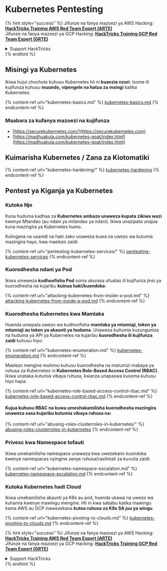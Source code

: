 # Kubernetes Pentesting

{% hint style="success" %}
Jifunze na fanya mazoezi ya AWS Hacking:<img src="../../.gitbook/assets/image (1) (1) (1).png" alt="" data-size="line">[**HackTricks Training AWS Red Team Expert (ARTE)**](https://training.hacktricks.xyz/courses/arte)<img src="../../.gitbook/assets/image (1) (1) (1).png" alt="" data-size="line">\
Jifunze na fanya mazoezi ya GCP Hacking: <img src="../../.gitbook/assets/image (2).png" alt="" data-size="line">[**HackTricks Training GCP Red Team Expert (GRTE)**<img src="../../.gitbook/assets/image (2).png" alt="" data-size="line">](https://training.hacktricks.xyz/courses/grte)

<details>

<summary>Support HackTricks</summary>

* Angalia [**mpango wa usajili**](https://github.com/sponsors/carlospolop)!
* **Jiunge na** 💬 [**kikundi cha Discord**](https://discord.gg/hRep4RUj7f) au [**kikundi cha telegram**](https://t.me/peass) au **tufuatilie** kwenye **Twitter** 🐦 [**@hacktricks\_live**](https://twitter.com/hacktricks_live)**.**
* **Shiriki mbinu za hacking kwa kuwasilisha PRs kwa** [**HackTricks**](https://github.com/carlospolop/hacktricks) na [**HackTricks Cloud**](https://github.com/carlospolop/hacktricks-cloud) github repos.

</details>
{% endhint %}

## Misingi ya Kubernetes

Ikiwa hujui chochote kuhusu Kubernetes hii ni **kuanzia nzuri**. Isome ili kujifunza kuhusu **muundo, vipengele na hatua za msingi** katika Kubernetes:

{% content-ref url="kubernetes-basics.md" %}
[kubernetes-basics.md](kubernetes-basics.md)
{% endcontent-ref %}

### Maabara za kufanya mazoezi na kujifunza

* [https://securekubernetes.com/](https://securekubernetes.com)
* [https://madhuakula.com/kubernetes-goat/index.html](https://madhuakula.com/kubernetes-goat/index.html)

## Kuimarisha Kubernetes / Zana za Kiotomatiki

{% content-ref url="kubernetes-hardening/" %}
[kubernetes-hardening](kubernetes-hardening/)
{% endcontent-ref %}

## Pentest ya Kiganja ya Kubernetes

### Kutoka Nje

Kuna huduma kadhaa za **Kubernetes ambazo unaweza kupata zikiwa wazi** kwenye Mtandao (au ndani ya mitandao ya ndani). Ikiwa unazipata unajua kuna mazingira ya Kubernetes humo.

Kulingana na usanidi na haki zako unaweza kuwa na uwezo wa kutumia mazingira hayo, kwa maelezo zaidi:

{% content-ref url="pentesting-kubernetes-services/" %}
[pentesting-kubernetes-services](pentesting-kubernetes-services/)
{% endcontent-ref %}

### Kuorodhesha ndani ya Pod

Ikiwa umeweza **kudhoofisha Pod** soma ukurasa ufuatao ili kujifunza jinsi ya kuorodhesha na kujaribu **kuinua haki/kuondoka**:

{% content-ref url="attacking-kubernetes-from-inside-a-pod.md" %}
[attacking-kubernetes-from-inside-a-pod.md](attacking-kubernetes-from-inside-a-pod.md)
{% endcontent-ref %}

### Kuorodhesha Kubernetes kwa Mamlaka

Huenda umepata uwezo wa kudhoofisha **mamlaka ya mtumiaji, token ya mtumiaji au token ya akaunti ya huduma**. Unaweza kuitumia kuzungumza na huduma ya API ya Kubernetes na kujaribu **kuorodhesha ili kujifunza zaidi** kuhusu hiyo:

{% content-ref url="kubernetes-enumeration.md" %}
[kubernetes-enumeration.md](kubernetes-enumeration.md)
{% endcontent-ref %}

Maelezo mengine muhimu kuhusu kuorodhesha na matumizi mabaya ya ruhusa za Kubernetes ni **Kubernetes Role-Based Access Control (RBAC)**. Ikiwa unataka kutumia vibaya ruhusa, kwanza unapaswa kusoma kuhusu hiyo hapa:

{% content-ref url="kubernetes-role-based-access-control-rbac.md" %}
[kubernetes-role-based-access-control-rbac.md](kubernetes-role-based-access-control-rbac.md)
{% endcontent-ref %}

#### Kujua kuhusu RBAC na kuwa umeshakamilisha kuorodhesha mazingira unaweza sasa kujaribu kutumia vibaya ruhusa na:

{% content-ref url="abusing-roles-clusterroles-in-kubernetes/" %}
[abusing-roles-clusterroles-in-kubernetes](abusing-roles-clusterroles-in-kubernetes/)
{% endcontent-ref %}

### Privesc kwa Namespace tofauti

Ikiwa umekamilisha namespace unaweza kwa uwezekano kuondoka kwenye namespaces nyingine zenye ruhusa/rasilimali za kuvutia zaidi:

{% content-ref url="kubernetes-namespace-escalation.md" %}
[kubernetes-namespace-escalation.md](kubernetes-namespace-escalation.md)
{% endcontent-ref %}

### Kutoka Kubernetes hadi Cloud

Ikiwa umekamilisha akaunti ya K8s au pod, huenda ukawa na uwezo wa kuhamia kwenye mawingu mengine. Hii ni kwa sababu katika mawingu kama AWS au GCP inawezekana **kutoa ruhusa za K8s SA juu ya wingu**.

{% content-ref url="kubernetes-pivoting-to-clouds.md" %}
[kubernetes-pivoting-to-clouds.md](kubernetes-pivoting-to-clouds.md)
{% endcontent-ref %}

{% hint style="success" %}
Jifunze na fanya mazoezi ya AWS Hacking:<img src="../../.gitbook/assets/image (1) (1) (1).png" alt="" data-size="line">[**HackTricks Training AWS Red Team Expert (ARTE)**](https://training.hacktricks.xyz/courses/arte)<img src="../../.gitbook/assets/image (1) (1) (1).png" alt="" data-size="line">\
Jifunze na fanya mazoezi ya GCP Hacking: <img src="../../.gitbook/assets/image (2).png" alt="" data-size="line">[**HackTricks Training GCP Red Team Expert (GRTE)**<img src="../../.gitbook/assets/image (2).png" alt="" data-size="line">](https://training.hacktricks.xyz/courses/grte)

<details>

<summary>Support HackTricks</summary>

* Angalia [**mpango wa usajili**](https://github.com/sponsors/carlospolop)!
* **Jiunge na** 💬 [**kikundi cha Discord**](https://discord.gg/hRep4RUj7f) au [**kikundi cha telegram**](https://t.me/peass) au **tufuatilie** kwenye **Twitter** 🐦 [**@hacktricks\_live**](https://twitter.com/hacktricks_live)**.**
* **Shiriki mbinu za hacking kwa kuwasilisha PRs kwa** [**HackTricks**](https://github.com/carlospolop/hacktricks) na [**HackTricks Cloud**](https://github.com/carlospolop/hacktricks-cloud) github repos.

</details>
{% endhint %}
